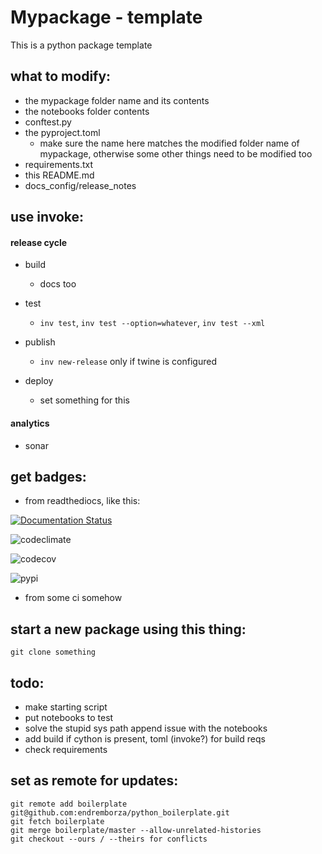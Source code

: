 # Mypackage - template

This is a python package template

## what to modify:

- the mypackage folder name and its contents
- the notebooks folder contents
- conftest.py
- the pyproject.toml
  - make sure the name here matches the modified folder name of mypackage, otherwise 
  some other things need to be modified too
- requirements.txt
- this README.md
- docs_config/release_notes

## use invoke:

#### release cycle
- build
  - docs too
- test
  - ```inv test```, ```inv test --option=whatever```, ```inv test --xml```

- publish
  - ```inv new-release``` only if twine is configured

- deploy
  - set something for this


#### analytics

- sonar


## get badges:

- from readthediocs, like this:

[![Documentation Status](https://readthedocs.org/projects/mypackage/badge/?version=latest)](https://jelm.readthedocs.io/en/mypackage/?badge=latest)

![![codeclimate](https://img.shields.io/codeclimate/maintainability/endremborza/fing.svg)](https://codeclimate.com/github/endremborza/fing)

![![codecov](https://img.shields.io/codecov/c/github/endremborza/fing)](https://codecov.io/gh/endremborza/fing)

![![pypi](https://img.shields.io/pypi/v/fing.svg)](https://pypi.org/project/fing/)


- from some ci somehow


## start a new package using this thing:

```git clone something```


## todo:

- make starting script
- put notebooks to test
- solve the stupid sys path append issue with the notebooks
- add build if cython is present, toml (invoke?) for build reqs
- check requirements


## set as remote for updates:

```
git remote add boilerplate git@github.com:endremborza/python_boilerplate.git
git fetch boilerplate
git merge boilerplate/master --allow-unrelated-histories
git checkout --ours / --theirs for conflicts
```